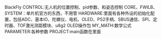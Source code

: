 BlackFly
CONTROL:无人机的位置控制、pid参数、和姿态控制
CORE、FWILB、SYSTEM：单片机官方的东西，不用管
HARDWARE:里面有各种外设的初始化配置，包括ADC、基本IO、陀螺仪、电机、OLED、PS2手柄、SBUS通信、SPI、定时器、TOF激光测距模块、u8g2 OLED操作包
MY_MATH:数学公式
PARAMETER:各种参数
PROJECT:main函数在里面
